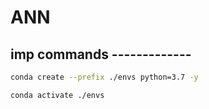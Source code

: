 # ANN


## imp commands -------------
```bash
conda create --prefix ./envs python=3.7 -y
```
```bash
conda activate ./envs
```